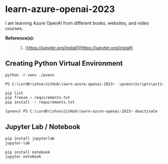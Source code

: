 # learn-azure-openai-2023

I am learning Azure OpenAI from different books, websites, and video courses.

**Reference(s):**

> 1. [https://jupyter.org/install](https://jupyter.org/install)

## Creating Python Virtual Environment

```bash
python -m venv ./pvenv

PS C:\LordKrishna\GitHub\learn-azure-openai-2023> .\pvenv\Scripts\activate

pip list
pip freeze > requirements.txt
pip install -r requirements.txt

(pvenv) PS C:\LordKrishna\GitHub\learn-azure-openai-2023> deactivate
```

## Jupyter Lab / Notebook

```bash
pip install jupyterlab
jupyter-lab

pip install notebook
jupyter notebook
```
